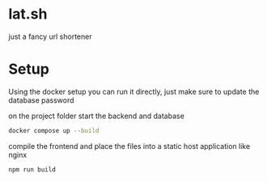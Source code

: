 # lat.sh
just a fancy url shortener


# Setup
Using the docker setup you can run it directly, just make sure to update the database password


on the project folder start the backend and database
```bash
docker compose up --build
```

compile the frontend and place the files into a static host application like nginx
```bash
npm run build
```